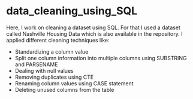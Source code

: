# data_cleaning_using_SQL
Here, I work on cleaning a dataset using SQL. For that I used a dataset called Nashville Housing Data which is also available in the repository. I applied different cleaning techniques like: 
* Standardizing a column value 
* Split one column information into multiple columns using SUBSTRING and PARSENAME
* Dealing with null values 
* Removing duplicates using CTE
* Renaming column values using CASE statement
* Deleting unused columns from the table

